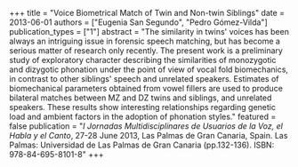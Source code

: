+++
title = "Voice Biometrical Match of Twin and Non-twin Siblings"
date = 2013-06-01
authors = ["Eugenia San Segundo", "Pedro Gómez-Vilda"]
publication_types = ["1"]
abstract = "The similarity in twins' voices has been always an intriguing issue in forensic speech matching, but has become a serious matter of research only recently. The present work is a preliminary study of exploratory character describing the similarities of monozygotic and dizygotic phonation under the point of view of vocal fold biomechanics, in contrast to other siblings' speech and unrelated speakers. Estimates of biomechanical parameters obtained from vowel fillers are used to produce bilateral matches between MZ and DZ twins and siblings, and unrelated speakers. These results show interesting relationships regarding genetic load and ambient factors in the adoption of phonation styles."
featured = false
publication = "*I Jornadas Multidisciplinares de Usuarios de la Voz, el Habla y el Canto*, 27-28 June 2013, Las Palmas de Gran Canaria, Spain. Las Palmas: Universidad de Las Palmas de Gran Canaria (pp.132-136). ISBN: 978-84-695-8101-8"
+++

